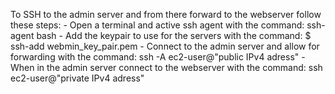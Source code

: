 To SSH to the admin server and from there forward to the webserver follow these steps:
    - Open a terminal and active ssh agent with the command: ssh-agent bash
    - Add the keypair to use for the servers with the command: $ ssh-add webmin_key_pair.pem
    - Connect to the admin server and allow for forwarding with the command: ssh -A ec2-user@"public IPv4 adress"
    - When in the admin server connect to the webserver with the command: ssh ec2-user@"private IPv4 adress"

